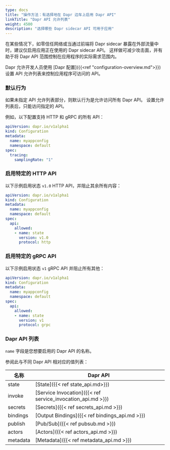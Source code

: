 ```yaml
---
type: docs
title: "操作方法：有选择地在 Dapr 边车上启用 Dapr API"
linkTitle: "Dapr API 允许列表"
weight: 4500
description: "选择哪些 Dapr sidecar API 可用于应用"
---
```


在某些情况下，如零信任网络或当通过前端将 Dapr sidecar 暴露在外部流量中时，建议仅启用应用正在使用的 Dapr sidecar API。 这样做可减少攻击面，并有助于将 Dapr API 范围控制在应用程序的实际需求范围内。

Dapr 允许开发人员使用 [Dapr 配置]({{<ref "configuration-overview.md">}})设置 API 允许列表来控制应用程序可访问的 API。

### 默认行为

如果未指定 API 允许列表部分，则默认行为是允许访问所有 Dapr API。 设置允许列表后，只能访问指定的 API。

例如，以下配置支持 HTTP 和 gRPC 的所有 API：

```yaml
apiVersion: dapr.io/v1alpha1
kind: Configuration
metadata:
  name: myappconfig
  namespace: default
spec:
  tracing:
    samplingRate: "1"
```

### 启用特定的 HTTP API

以下示例启用状态 `v1.0` HTTP API，并阻止其余所有内容：

```yaml
apiVersion: dapr.io/v1alpha1
kind: Configuration
metadata:
  name: myappconfig
  namespace: default
spec:
  api:
    allowed:
    - name: state
      version: v1.0
      protocol: http
```

### 启用特定的 gRPC API

以下示例启用状态 `v1` gRPC API 并阻止所有其他：

```yaml
apiVersion: dapr.io/v1alpha1
kind: Configuration
metadata:
  name: myappconfig
  namespace: default
spec:
  api:
    allowed:
    - name: state
      version: v1
      protocol: grpc
```

### Dapr API 列表

`name` 字段是您想要启用的 Dapr API 的名称。

参阅此与不同 Dapr API 相对应的值列表：

| 名称       | Dapr API                                                    |
| -------- | ----------------------------------------------------------- |
| state    | [State]({{< ref state_api.md>}})                            |
| invoke   | [Service Invocation]({{< ref service_invocation_api.md >}}) |
| secrets  | [Secrets]({{< ref secrets_api.md >}})                       |
| bindings | [Output Bindings]({{< ref bindings_api.md >}})              |
| publish  | [Pub/Sub]({{< ref pubsub.md >}})                            |
| actors   | [Actors]({{< ref actors_api.md >}})                         |
| metadata | [Metadata]({{< ref metadata_api.md >}})                     |
